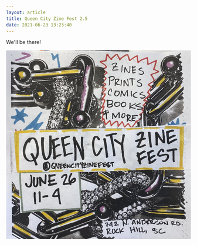 ```yaml
---
layout: article
title: Queen City Zine Fest 2.5
date: 2021-06-23 13:23:40
---
```

We'll be there!

![](/assets/img/uploads/qczf-2-5.jpg)